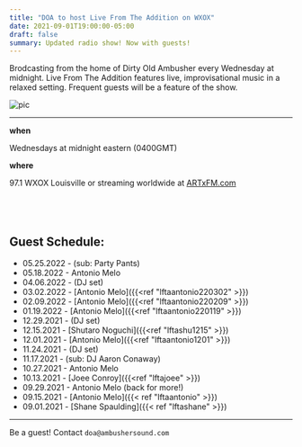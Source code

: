 ```yaml
---
title: "DOA to host Live From The Addition on WXOX"
date: 2021-09-01T19:00:00-05:00
draft: false
summary: Updated radio show! Now with guests!
---
```




Brodcasting from the home of Dirty Old Ambusher every Wednesday at midnight.
Live From The Addition features live, improvisational music in a relaxed
setting. Frequent guests will be a feature of the show.


![pic](/img/withtony.png)

****



**when** 

Wednesdays at midnight eastern (0400GMT)

**where**

97.1 WXOX Louisville or streaming worldwide at [ARTxFM.com](https://artxfm.com)

## &nbsp;

## Guest Schedule:

- 05.25.2022 - (sub: Party Pants)
- 05.18.2022 - Antonio Melo
- 04.06.2022 - (DJ set)
- 03.02.2022 - [Antonio Melo]({{<ref "lftaantonio220302" >}})
- 02.09.2022 - [Antonio Melo]({{<ref "lftaantonio220209" >}})
- 01.19.2022 - [Antonio Melo]({{<ref "lftaantonio220119" >}})
- 12.29.2021 - (DJ set)
- 12.15.2021 - [Shutaro Noguchi]({{<ref "lftashu1215" >}})
- 12.01.2021 - [Antonio Melo]({{<ref "lftaantonio1201" >}})
- 11.24.2021 - (DJ set)
- 11.17.2021 - (sub: DJ Aaron Conaway)
- 10.27.2021 - Antonio Melo
- 10.13.2021 - [Joee Conroy]({{<ref "lftajoee" >}})
- 09.29.2021 - Antonio Melo (back for more!)
- 09.15.2021 - [Antonio Melo]({{< ref "lftaantonio" >}})
- 09.01.2021 - [Shane Spaulding]({{< ref "lftashane" >}})

***

Be a guest! Contact `doa@ambushersound.com`







